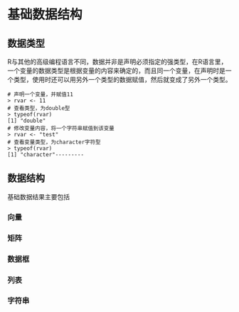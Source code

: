 # 基础数据结构

## 数据类型

R与其他的高级编程语言不同，数据并非是声明必须指定的强类型，在R语言里，一个变量的数据类型是根据变量的内容来确定的，而且同一个变量，在声明时是一个类型，使用时还可以用另外一个类型的数据赋值，然后就变成了另外一个类型。

```
# 声明一个变量，并赋值11
> rvar <- 11
# 查看类型，为double型
> typeof(rvar)
[1] "double"
# 修改变量内容，将一个字符串赋值到该变量
> rvar <- "test"
# 查看变量类型，为character字符型
> typeof(rvar)
[1] "character"---------
```




## 数据结构

基础数据结果主要包括

### 向量

### 矩阵

### 数据框

### 列表

### 字符串

